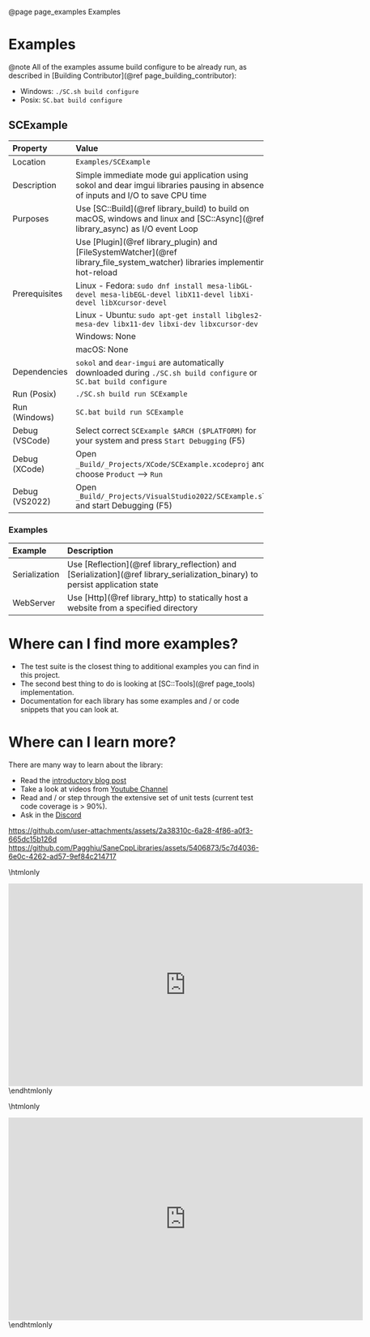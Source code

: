 @page page_examples Examples
# Examples

@note All of the examples assume build configure to be already run, as described in [Building Contributor](@ref page_building_contributor):
- Windows: `./SC.sh build configure`
- Posix: `SC.bat build configure`

## SCExample

| Property      | Value                                                                                                                             |
|:--------------|:----------------------------------------------------------------------------------------------------------------------------------|
| Location      | `Examples/SCExample`                                                                                                              |
| Description   | Simple immediate mode gui application using sokol and dear imgui libraries pausing in absence of inputs and I/O to save CPU time  |
| Purposes      | Use [SC::Build](@ref library_build) to build on macOS, windows and linux and [SC::Async](@ref library_async) as I/O event Loop    |
|               | Use [Plugin](@ref library_plugin) and [FileSystemWatcher](@ref library_file_system_watcher) libraries implementing hot-reload     |
| Prerequisites | Linux - Fedora: `sudo dnf install mesa-libGL-devel mesa-libEGL-devel libX11-devel libXi-devel libXcursor-devel`                   |
|               | Linux - Ubuntu: `sudo apt-get install libgles2-mesa-dev libx11-dev libxi-dev libxcursor-dev`                                      |
|               | Windows: None                                                                                                                     |
|               | macOS: None                                                                                                                       |
| Dependencies  | `sokol` and `dear-imgui` are automatically downloaded during `./SC.sh build configure` or  `SC.bat build configure`               |
| Run (Posix)   | `./SC.sh build run SCExample`                                                                                                     |
| Run (Windows) | `SC.bat build run SCExample`                                                                                                      |
| Debug (VSCode)| Select correct `SCExample $ARCH ($PLATFORM)` for your system and press `Start Debugging` (F5)                                     |
| Debug (XCode) | Open `_Build/_Projects/XCode/SCExample.xcodeproj` and choose `Product` --> `Run`                                                  |
| Debug (VS2022)| Open `_Build/_Projects/VisualStudio2022/SCExample.sln` and start Debugging (F5)                                                   |

### Examples

| Example       | Description                                                                                                                       |
|:--------------|:----------------------------------------------------------------------------------------------------------------------------------|
| Serialization | Use [Reflection](@ref library_reflection) and [Serialization](@ref library_serialization_binary) to persist application state     |
| WebServer     | Use [Http](@ref library_http) to statically host a website from a specified directory                                             |

# Where can I find more examples?

- The test suite is the closest thing to additional examples you can find in this project.
- The second best thing to do is looking at [SC::Tools](@ref page_tools) implementation.
- Documentation for each library has some examples and / or code snippets that you can look at.


# Where can I learn more?

There are many way to learn about the library:
- Read the [introductory blog post](https://pagghiu.github.io/site/blog/2023-12-23-SaneCppLibrariesRelease.html)
- Take a look at videos from [Youtube Channel](https://www.youtube.com/@Pagghiu)
- Read and / or step through the extensive set of unit tests (current test code coverage is > 90%).
- Ask in the [Discord](https://discord.gg/tyBfFp33Z6)

https://github.com/user-attachments/assets/2a38310c-6a28-4f86-a0f3-665dc15b126d
https://github.com/Pagghiu/SaneCppLibraries/assets/5406873/5c7d4036-6e0c-4262-ad57-9ef84c214717

\htmlonly
<iframe width="700" height="400" src="https://github.com/user-attachments/assets/2a38310c-6a28-4f86-a0f3-665dc15b126d" frameborder="0" allowfullscreen>
</iframe>
\endhtmlonly

\htmlonly
<iframe width="700" height="400" src="https://github.com/Pagghiu/SaneCppLibraries/assets/5406873/5c7d4036-6e0c-4262-ad57-9ef84c214717" frameborder="0" allowfullscreen>
</iframe>
\endhtmlonly

